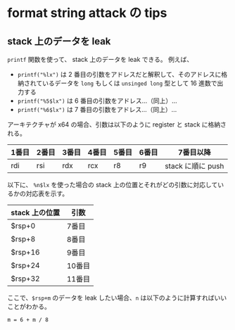# format string attack の tips
## stack 上のデータを leak
`printf` 関数を使って、 stack 上のデータを leak できる。 例えば、

- `printf("%lx")` は 2 番目の引数をアドレスだと解釈して、そのアドレスに格納されているデータを `long` もしくは `unsinged long` 型として 16 進数で出力する
- `printf("%5$lx")` は 6 番目の引数をアドレス...（同上）...
- `printf("%6$lx")` は 7 番目の引数をアドレス...（同上）...

アーキテクチャが x64 の場合、引数は以下のように register と stack に格納される。

|1番目|2番目|3番目|4番目|5番目|6番目|7番目以降|
|-|-|-|-|-|-|-|
|rdi|rsi|rdx|rcx|r8|r9|stack に順に push|

以下に、 `%n$lx` を使った場合の stack 上の位置とそれがどの引数に対応しているかの対応表を示す。

|stack 上の位置|引数|
|-|-|
|$rsp+0|7番目|
|$rsp+8|8番目|
|$rsp+16|9番目|
|$rsp+24|10番目|
|$rsp+32|11番目|

ここで、`$rsp+m` のデータを leak したい場合、`n` は以下のように計算すればいいことがわかる。

```
m = 6 + m / 8
```
